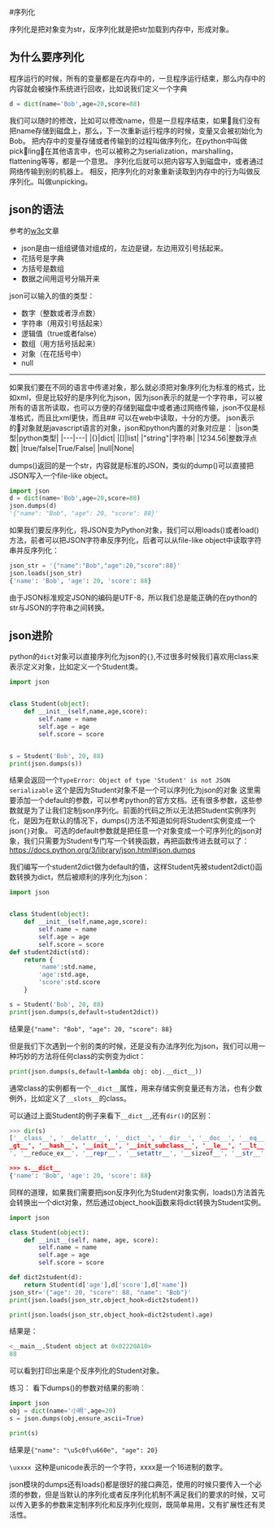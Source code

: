 #序列化

序列化是把对象变为str，反序列化就是把str加载到内存中，形成对象。
## 为什么要序列化
程序运行的时候，所有的变量都是在内存中的，一旦程序运行结束，那么内存中的内容就会被操作系统进行回收，比如说我们定义一个字典
```python
d = dict(name='Bob',age=20,score=88)
```
我们可以随时的修改，比如可以修改name，但是一旦程序结束，如果我们没有把name存储到磁盘上，那么，下一次重新运行程序的时候，变量又会被初始化为Bob。
把内存中的变量存储或者传输到的过程叫做序列化，在python中叫做pickling，在其他语言中，也可以被称之为serialization，marshalling，flattening等等，都是一个意思。
序列化后就可以把内容写入到磁盘中，或者通过网络传输到别的机器上。
相反，把序列化的对象重新读取到内存中的行为叫做反序列化。叫做unpicking。

## json的语法
参考的[w3c](http://www.w3school.com.cn/json/json_syntax.asp)文章

* json是由一组组键值对组成的，左边是键，左边用双引号括起来。
* 花括号是字典
* 方括号是数组
* 数据之间用逗号分隔开来

json可以输入的值的类型：
* 数字（整数或者浮点数）
* 字符串（用双引号括起来）
* 逻辑值（true或者false）
* 数组（用方括号括起来）
* 对象（在花括号中）
* null

---
如果我们要在不同的语言中传递对象，那么就必须把对象序列化为标准的格式，比如xml，但是比较好的是序列化为json，因为json表示的就是一个字符串，可以被所有的语言所读取，也可以方便的存储到磁盘中或者通过网络传输，json不仅是标准格式，而且比xml更快，而且## 可以在web中读取，十分的方便。
json表示的对象就是javascript语言的对象，json和python内置的对象对应是：
|json类型|python类型|
|---|---|
|{}|dict|
|[]|list|
|"string"|字符串|
|1234.56|整数浮点数|
|true/false|True/False|
|null|None|

dumps()返回的是一个str，内容就是标准的JSON，类似的dump()可以直接把JSON写入一个file-like object。
```python
import json
d = dict(name='Bob',age=20,score=88)
json.dumps(d)
'{"name": "Bob", "age": 20, "score": 88}'
```

如果我们要反序列化，将JSON变为Python对象，我们可以用loads()或者load()方法，前者可以把JSON字符串反序列化，后者可以从file-like object中读取字符串并反序列化：
```python
json_str = '{"name":"Bob","age":20,"score":88}'
json.loads(json_str)
{'name': 'Bob', 'age': 20, 'score': 88}
```
由于JSON标准规定JSON的编码是UTF-8，所以我们总是能正确的在python的str与JSON的字符串之间转换。


## json进阶

python的`dict`对象可以直接序列化为json的`{}`,不过很多时候我们喜欢用class来表示定义对象，比如定义一个Student类。

```python
import json


class Student(object):
    def __init__(self,name,age,score):
        self.name = name
        self.age = age
        self.score = score


s = Student('Bob', 20, 88)
print(json.dumps(s))
```
结果会返回一个`TypeError: Object of type 'Student' is not JSON serializable`
这个是因为Student对象不是一个可以序列化为json的对象
这里需要添加一个default的参数，可以参考python的官方文档。还有很多参数，这些参数就是为了让我们定制json序列化。前面的代码之所以无法把Student实例序列化，是因为在默认的情况下，dumps()方法不知道如何将Student实例变成一个json`{}`对象。
可选的default参数就是把任意一个对象变成一个可序列化的json对象，我们只需要为Student专门写一个转换函数，再把函数传进去就可以了：
https://docs.python.org/3/library/json.html#json.dumps

我们编写一个student2dict做为default的值，这样Student先被student2dict()函数转换为dict，然后被顺利的序列化为json：
```python
import json


class Student(object):
    def __init__(self,name,age,score):
        self.name = name
        self.age = age
        self.score = score
def student2dict(std):
    return {
        'name':std.name,
        'age':std.age,
        'score':std.score
    }

s = Student('Bob', 20, 88)
print(json.dumps(s,default=student2dict))
```

结果是`{"name": "Bob", "age": 20, "score": 88}`

但是我们下次遇到一个别的类的时候，还是没有办法序列化为json，我们可以用一种巧妙的方法将任何class的实例变为dict：
```python
print(json.dumps(s,default=lambda obj: obj.__dict__))
```

通常class的实例都有一个`__dict__`属性，用来存储实例变量还有方法，也有少数例外，比如定义了`__slots__`的class。 

可以通过上面Student的例子来看下`__dict__`,还有`dir()`的区别：
```python
>>> dir(s)
['__class__', '__delattr__', '__dict__', '__dir__', '__doc__', '__eq__', '__format__', '__ge__', '__getattribute__', '_
_gt__', '__hash__', '__init__', '__init_subclass__', '__le__', '__lt__', '__module__', '__ne__', '__new__', '__reduce__
', '__reduce_ex__', '__repr__', '__setattr__', '__sizeof__', '__str__', '__subclasshook__', '__weakref__', 'age', 'name', 'score']

>>> s.__dict__
{'name': 'Bob', 'age': 20, 'score': 88}

```

同样的道理，如果我们需要把json反序列化为Student对象实例，loads()方法首先会转换出一个dict对象，然后通过object_hook函数来将dict转换为Student实例。
```python
import json

class Student(object):
    def __init__(self, name, age, score):
        self.name = name
        self.age = age
        self.score = score

def dict2student(d):
    return Student(d['age'],d['score'],d['name'])
json_str='{"age": 20, "score": 88, "name": "Bob"}'
print(json.loads(json_str,object_hook=dict2student))

print(json.loads(json_str,object_hook=dict2student).age)
```
结果是：
```python
<__main__.Student object at 0x02220A10>
88
```
可以看到打印出来是个反序列化的Student对象。

练习：
看下dumps()的参数对结果的影响：

```python
import json
obj = dict(name='小明',age=20)
s = json.dumps(obj,ensure_ascii=True)

print(s)
```
结果是`{"name": "\u5c0f\u660e", "age": 20}`

`\uxxxx `这种是unicode表示的一个字符，xxxx是一个16进制的数字。

json模块的dumps还有loads()都是很好的接口典范，使用的时候只要传入一个必须的参数，但是当默认的序列化或者反序列化机制不满足我们的要求的时候，又可以传入更多的参数来定制序列化和反序列化规则，既简单易用，又有扩展性还有灵活性。